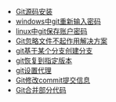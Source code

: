 - <a href="../pages/git/Git源码安装.md">Git源码安装</a>
- <a href="../pages/git/windows中git重新输入密码.md">windows中git重新输入密码</a>
- <a href="../pages/git/linux中git保存账户密码.md">linux中git保存账户密码</a>
- <a href="../pages/git/Git忽略文件不起作用解决方案.md">Git忽略文件不起作用解决方案</a>
- <a href="../pages/git/git基于某个分支创建分支.md">git基于某个分支创建分支</a>
- <a href="../pages/git/git恢复到指定版本.md">git恢复到指定版本</a>
- <a href="../pages/git/git设置代理.md">git设置代理</a>
- <a href="../pages/git/Git修改commit提交信息.md">Git修改commit提交信息</a>
- <a href="../pages/git/Git合并部分代码.md">Git合并部分代码</a>
